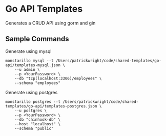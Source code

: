 # Go API Templates

Generates a CRUD API using gorm and gin

## Sample Commands

Generate using mysql
```
monstarillo mysql --t /Users/patrickwright/code/shared-templates/go-api/templates-mysql.json \
    --u admin \
    --p <YourPassword> \
    --db "tcp(localhost:3306)/employees" \
    --schema "employees"
```

Generate using postgres
```
monstarillo postgres --t /Users/patrickwright/code/shared-templates/go-api/templates-postgres.json \
    --u postgres \
    --p <YourPassword> \
    --db "chinhook-db" \
    --host "localhost" \
    --schema "public"
```    